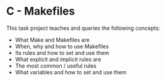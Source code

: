 # C - Makefiles

This task project teaches and queries the following concepts:
- What Make and Makefiles are
- When, why and how to use Makefiles
- Its rules and how to set and use them
- What explicit and implicit rules are
- The most common / useful rules
- What variables and how to set and use them
